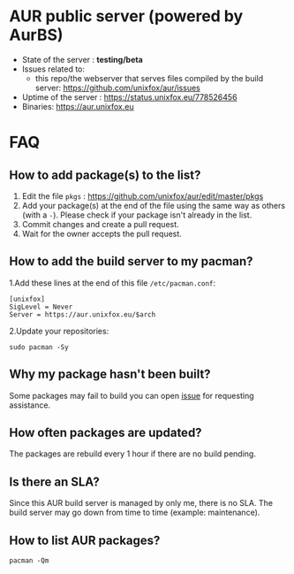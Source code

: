 # AUR public server (powered by AurBS)

* State of the server : **testing/beta**
* Issues related to:
  * this repo/the webserver that serves files compiled by the build server: https://github.com/unixfox/aur/issues
* Uptime of the server : https://status.unixfox.eu/778526456
* Binaries: https://aur.unixfox.eu

# FAQ
## How to add package(s) to the list?
1. Edit the file `pkgs` : https://github.com/unixfox/aur/edit/master/pkgs
2. Add your package(s) at the end of the file using the same way as others (with a `-`). Please check if your package isn't already in the list.
3. Commit changes and create a pull request.
4. Wait for the owner accepts the pull request.

## How to add the build server to my pacman?

1.Add these lines at the end of this file `/etc/pacman.conf`:
```
[unixfox]
SigLevel = Never
Server = https://aur.unixfox.eu/$arch
```
2.Update your repositories:
```
sudo pacman -Sy
```

## Why my package hasn't been built?
Some packages may fail to build you can open [issue](https://github.com/unixfox/aur/issues) for requesting assistance.

## How often packages are updated?
The packages are rebuild every 1 hour if there are no build pending.

## Is there an SLA?
Since this AUR build server is managed by only me, there is no SLA. The build server may go down from time to time (example: maintenance).

## How to list AUR packages?
```
pacman -Qm
```
